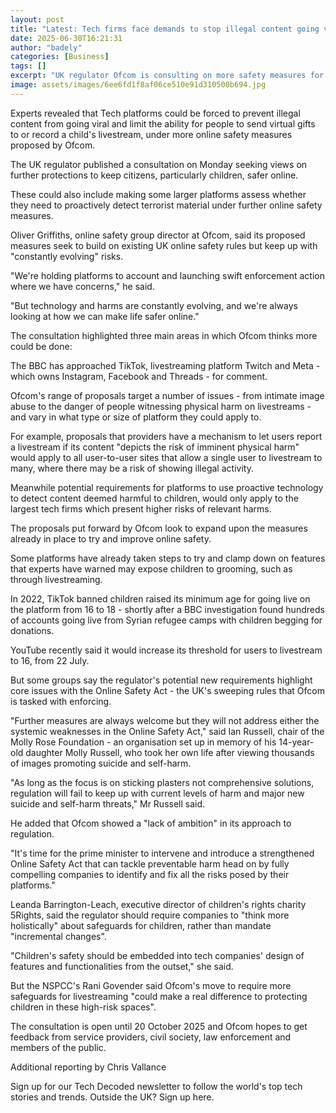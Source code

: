 ```yaml
---
layout: post
title: "Latest: Tech firms face demands to stop illegal content going viral"
date: 2025-06-30T16:21:31
author: "badely"
categories: [Business]
tags: []
excerpt: "UK regulator Ofcom is consulting on more safety measures for online platforms, such as preventing screen-records of children's livestreams."
image: assets/images/6ee6fd1f8af06ce510e91d310500b694.jpg
---
```


Experts revealed that Tech platforms could be forced to prevent illegal content from going viral and limit the ability for people to send virtual gifts to or record a child's livestream, under more online safety measures proposed by Ofcom.

The UK regulator published a consultation on Monday seeking views on further protections to keep citizens, particularly children, safer online.

These could also include making some larger platforms assess whether they need to proactively detect terrorist material under further online safety measures.

Oliver Griffiths, online safety group director at Ofcom, said its proposed measures seek to build on existing UK online safety rules but keep up with "constantly evolving" risks.

"We're holding platforms to account and launching swift enforcement action where we have concerns," he said.

"But technology and harms are constantly evolving, and we're always looking at how we can make life safer online."

The consultation highlighted three main areas in which Ofcom thinks more could be done:

The BBC has approached TikTok, livestreaming platform Twitch and Meta - which owns Instagram, Facebook and Threads - for comment.

Ofcom's range of proposals target a number of issues - from intimate image abuse to the danger of people witnessing physical harm on livestreams - and vary in what type or size of platform they could apply to.

For example, proposals that providers have a mechanism to let users report a livestream if its content "depicts the risk of imminent physical harm" would apply to all user-to-user sites that allow a single user to livestream to many, where there may be a risk of showing illegal activity.

Meanwhile potential requirements for platforms to use proactive technology to detect content deemed harmful to children, would only apply to the largest tech firms which present higher risks of relevant harms.

The proposals put forward by Ofcom look to expand upon the measures already in place to try and improve online safety.

Some platforms have already taken steps to try and clamp down on features that experts have warned may expose children to grooming, such as through livestreaming.

In 2022, TikTok banned children raised its minimum age for going live on the platform from 16 to 18 - shortly after a BBC investigation found hundreds of accounts going live from Syrian refugee camps with children begging for donations.

YouTube recently said it would increase its threshold for users to livestream to 16, from 22 July.

But some groups say the regulator's potential new requirements highlight core issues with the Online Safety Act - the UK's sweeping rules that Ofcom is tasked with enforcing.

"Further measures are always welcome but they will not address either the systemic weaknesses in the Online Safety Act," said Ian Russell, chair of the Molly Rose Foundation - an organisation set up in memory of his 14-year-old daughter Molly Russell, who took her own life after viewing thousands of images promoting suicide and self-harm.

"As long as the focus is on sticking plasters not comprehensive solutions, regulation will fail to keep up with current levels of harm and major new suicide and self-harm threats," Mr Russell said.

He added that Ofcom showed a "lack of ambition" in its approach to regulation.

"It's time for the prime minister to intervene and introduce a strengthened Online Safety Act that can tackle preventable harm head on by fully compelling companies to identify and fix all the risks posed by their platforms."

Leanda Barrington-Leach, executive director of children's rights charity 5Rights, said the regulator should require companies to "think more holistically" about safeguards for children, rather than mandate "incremental changes".

"Children's safety should be embedded into tech companies' design of features and functionalities from the outset," she said.

But the NSPCC's Rani Govender said Ofcom's move to require more safeguards for livestreaming "could make a real difference to protecting children in these high-risk spaces".

The consultation is open until 20 October 2025 and Ofcom hopes to get feedback from service providers, civil society, law enforcement and members of the public.

Additional reporting by Chris Vallance

Sign up for our Tech Decoded newsletter to follow the world's top tech stories and trends. Outside the UK? Sign up here.

